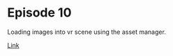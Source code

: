 # Episode 10
Loading images into vr scene using the asset manager.

[Link](http://luvneesh.me/A-Frame_WebVR/Ep10/)